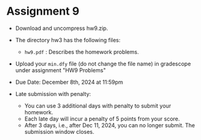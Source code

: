 # Assignment 9

* Download and uncompress hw9.zip.
* The directory hw3 has  the following files:
   * ``hw9.pdf`` : Describes the homework problems.
* Upload your ``min.dfy`` file (do not change the file name) in gradescope under assignment "HW9 Problems"
* Due Date: December 8th, 2024 at 11:59pm
* Late submission with penalty:

    * You can use 3 additional days with penalty to submit your homework.
    * Each late day will incur a penalty of 5 points from your score.
    * After 3 days, i.e., after Dec 11, 2024, you can no longer submit. The submission window closes.
   
